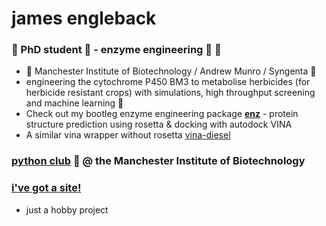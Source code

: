 # james engleback

### 🧪 PhD student  🥼 - enzyme engineering 🧬 🧫
- 🐝  Manchester Institute of Biotechnology / Andrew Munro / Syngenta 🌱
- engineering the cytochrome P450 BM3 to metabolise herbicides (for herbicide resistant crops) with simulations, high throughput screening and machine learning 🤖
- Check out my bootleg enzyme engineering package [**enz**](https://github.com/UoMMIB/enz) - protein structure prediction using rosetta & docking with autodock VINA
- A similar vina wrapper without rosetta [vina-diesel](https://github.com/UoMMIB/vina-diesel/)

### [**python club**](https://github.com/UoMMIB/Python-Club) 🐍 @ the Manchester Institute of Biotechnology

### [i've got a site!](https://jamesengleback.xyz/)
- just a hobby project
